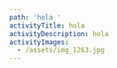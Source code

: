 ```yaml
---
path: 'hola '
activityTitle: hola
activityDescription: hola
activityImages:
  - /assets/img_1263.jpg
---
```


